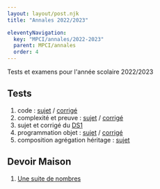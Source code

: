 ```yaml
---
layout: layout/post.njk 
title: "Annales 2022/2023"

eleventyNavigation:
  key: "MPCI/annales/2022-2023"
  parent: MPCI/annales
  order: 4
---
```



<!-- début résumé -->

Tests et examens pour l'année scolaire 2022/2023

<!-- end résumé -->

## Tests

1. code : [sujet](./1_test_sujet_code) / [corrigé](./1_test_corrigé_code)
2. complexité et preuve : [sujet](./2_test_sujet_complexité_preuve) / [corrigé](./2_test_corrigé_complexité_preuve)
3. sujet et corrigé du [DS1](./ds_1)
4. programmation objet : [sujet](./3_test_sujet_programmation_objet) / [corrigé](./3_test_corrigé_programmation_objet)
5. composition agrégation héritage : [sujet](4_test_sujet_composition_agrégation_héritage)

## Devoir Maison

1. [Une suite de nombres](./dm_1)
